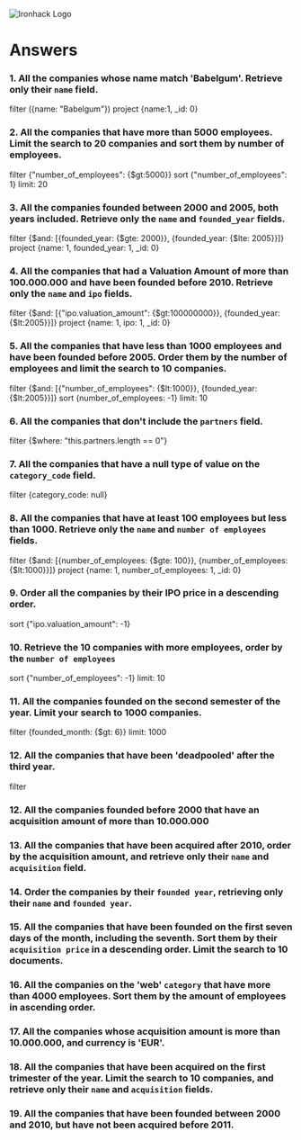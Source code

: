 ![Ironhack Logo](https://i.imgur.com/1QgrNNw.png)

# Answers

### 1. All the companies whose name match 'Babelgum'. Retrieve only their `name` field.

filter ({name: "Babelgum"}) 
project {name:1, _id: 0}

### 2. All the companies that have more than 5000 employees. Limit the search to 20 companies and sort them by **number of employees**.

filter {"number_of_employees": {$gt:5000}} 
sort {"number_of_employees": 1} 
limit: 20

### 3. All the companies founded between 2000 and 2005, both years included. Retrieve only the `name` and `founded_year` fields.

filter {$and: [{founded_year: {$gte: 2000}}, {founded_year: {$lte: 2005}}]}
project {name: 1, founded_year: 1, _id: 0}

### 4. All the companies that had a Valuation Amount of more than 100.000.000 and have been founded before 2010. Retrieve only the `name` and `ipo` fields.

filter {$and: [{"ipo.valuation_amount": {$gt:100000000}}, {founded_year: {$lt:2005}}]}
project {name: 1, ipo: 1, _id: 0}

### 5. All the companies that have less than 1000 employees and have been founded before 2005. Order them by the number of employees and limit the search to 10 companies.

filter {$and: [{"number_of_employees": {$lt:1000}}, {founded_year: {$lt:2005}}]}
sort {number_of_employees: -1}
limit: 10

### 6. All the companies that don't include the `partners` field.

filter {$where: "this.partners.length == 0"}

### 7. All the companies that have a null type of value on the `category_code` field.

filter {category_code: null}

### 8. All the companies that have at least 100 employees but less than 1000. Retrieve only the `name` and `number of employees` fields.

filter {$and: [{number_of_employees: {$gte: 100}}, {number_of_employees: {$lt:1000}}]}
project {name: 1, number_of_employees: 1, _id: 0}


### 9. Order all the companies by their IPO price in a descending order.

sort {"ipo.valuation_amount": -1}

### 10. Retrieve the 10 companies with more employees, order by the `number of employees`

sort {"number_of_employees": -1}
limit: 10

### 11. All the companies founded on the second semester of the year. Limit your search to 1000 companies.

filter {founded_month: {$gt: 6}}
limit: 1000

### 12. All the companies that have been 'deadpooled' after the third year.

filter 

### 12. All the companies founded before 2000 that have an acquisition amount of more than 10.000.000

<!-- Your Code Goes Here -->

### 13. All the companies that have been acquired after 2010, order by the acquisition amount, and retrieve only their `name` and `acquisition` field.

<!-- Your Code Goes Here -->

### 14. Order the companies by their `founded year`, retrieving only their `name` and `founded year`.

<!-- Your Code Goes Here -->

### 15. All the companies that have been founded on the first seven days of the month, including the seventh. Sort them by their `acquisition price` in a descending order. Limit the search to 10 documents.

<!-- Your Code Goes Here -->

### 16. All the companies on the 'web' `category` that have more than 4000 employees. Sort them by the amount of employees in ascending order.

<!-- Your Code Goes Here -->

### 17. All the companies whose acquisition amount is more than 10.000.000, and currency is 'EUR'.

<!-- Your Code Goes Here -->

### 18. All the companies that have been acquired on the first trimester of the year. Limit the search to 10 companies, and retrieve only their `name` and `acquisition` fields.

<!-- Your Code Goes Here -->

### 19. All the companies that have been founded between 2000 and 2010, but have not been acquired before 2011.

<!-- Your Code Goes Here -->
